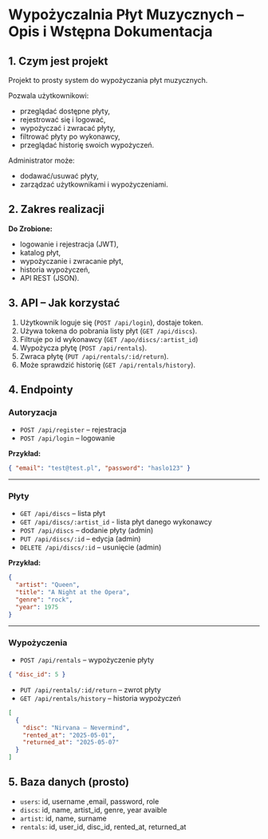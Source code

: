 # Wypożyczalnia Płyt Muzycznych – Opis i Wstępna Dokumentacja

## 1. Czym jest projekt

Projekt to prosty system do wypożyczania płyt muzycznych. 

Pozwala użytkownikowi:

- przeglądać dostępne płyty,
- rejestrować się i logować,
- wypożyczać i zwracać płyty,
- filtrować płyty po wykonawcy,
- przeglądać historię swoich wypożyczeń.

Administrator może:

- dodawać/usuwać płyty,
- zarządzać użytkownikami i wypożyczeniami.

## 2. Zakres realizacji

**Do Zrobione:**

- logowanie i rejestracja (JWT),
- katalog płyt,
- wypożyczanie i zwracanie płyt,
- historia wypożyczeń,
- API REST (JSON).


## 3. API – Jak korzystać

1. Użytkownik loguje się (`POST /api/login`), dostaje token.
2. Używa tokena do pobrania listy płyt (`GET /api/discs`).
3. Filtruje po id wykonawcy (`GET /apo/discs/:artist_id`)
3. Wypożycza płytę (`POST /api/rentals`).
4. Zwraca płytę (`PUT /api/rentals/:id/return`).
5. Może sprawdzić historię (`GET /api/rentals/history`).

## 4. Endpointy

### Autoryzacja

- `POST /api/register` – rejestracja
- `POST /api/login` – logowanie

**Przykład:**
```json
{ "email": "test@test.pl", "password": "haslo123" }
```

---

### Płyty

- `GET /api/discs` – lista płyt
- `GET /api/discs/:artist_id` - lista płyt danego wykonawcy
- `POST /api/discs` – dodanie płyty (admin)
- `PUT /api/discs/:id` – edycja (admin)
- `DELETE /api/discs/:id` – usunięcie (admin)

**Przykład:**
```json
{
  "artist": "Queen",
  "title": "A Night at the Opera",
  "genre": "rock",
  "year": 1975
}
```

---

### Wypożyczenia

- `POST /api/rentals` – wypożyczenie płyty
```json
{ "disc_id": 5 }
```

- `PUT /api/rentals/:id/return` – zwrot płyty
- `GET /api/rentals/history` – historia wypożyczeń
```json
[
  {
    "disc": "Nirvana – Nevermind",
    "rented_at": "2025-05-01",
    "returned_at": "2025-05-07"
  }
]
```

## 5. Baza danych (prosto)

- `users`: id, username ,email, password, role  
- `discs`: id, name, artist_id, genre, year avaible 
- `artist`: id, name, surname
- `rentals`: id, user_id, disc_id, rented_at, returned_at 